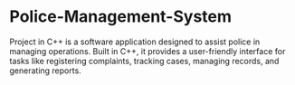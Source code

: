 # Police-Management-System
Project in C++ is a software application designed to assist police in managing operations. Built in C++, it provides a user-friendly interface for tasks like registering complaints, tracking cases, managing records, and generating reports.
